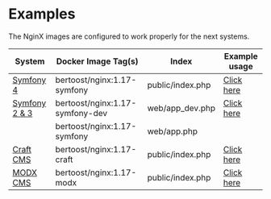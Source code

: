 # Examples

The NginX images are configured to work properly for the next systems.

System                                       | Docker Image Tag(s)              | Index            | Example usage
-------------------------------------------- | -------------------------------- | ---------------- | -------------
[Symfony 4](https://www.symfony.com)         | bertoost/nginx:1.17-symfony      | public/index.php | [Click here](DcSymfony4.md)
[Symfony 2 & 3](https://www.symfony.com)     | bertoost/nginx:1.17-symfony-dev  | web/app_dev.php  | [Click here](DcSymfony.md)
&nbsp;                                       | bertoost/nginx:1.17-symfony      | web/app.php
[Craft CMS](https://www.craftcms.com)        | bertoost/nginx:1.17-craft        | public/index.php | [Click here](DcCraft.md)
[MODX CMS](https://www.modx.com)             | bertoost/nginx:1.17-modx         | public/index.php | [Click here](DcModx.md)